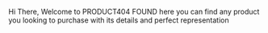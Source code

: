 Hi There, Welcome to PRODUCT404 FOUND here you can find any product you looking to purchase with its details and perfect representation
